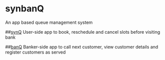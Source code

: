# synbanQ
An app based queue management system

##[synQ](https://github.com/aWayOfLife/synQ)
User-side app to book, reschedule and cancel slots before visiting bank

##[banQ](https://github.com/aWayOfLife/banQ)
Banker-side app to call next customer, view customer details and register customers as served
